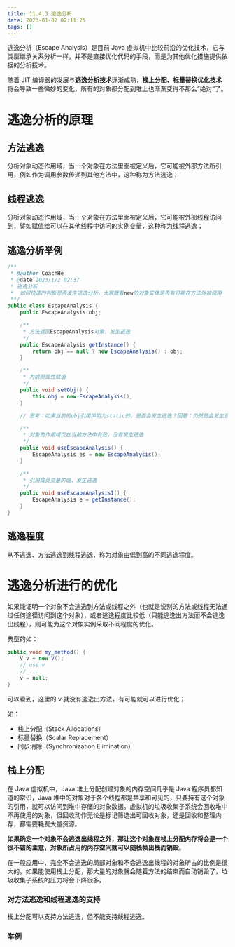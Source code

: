 ```yaml
---
title: 11.4.3 逃逸分析  
date: 2023-01-02 02:11:25  
tags: []  
---
```


逃逸分析（Escape Analysis）是目前 Java 虚拟机中比较前沿的优化技术，它与类型继承关系分析一样，并不是直接优化代码的手段，而是为其他优化措施提供依据的分析技术。

随着 JIT 编译器的发展与**逃逸分析技术**逐渐成熟，**栈上分配、标量替换优化技术**将会导致一些微妙的变化，所有的对象都分配到堆上也渐渐变得不那么“绝对“了。


# 逃逸分析的原理

## 方法逃逸

分析对象动态作用域，当一个对象在方法里面被定义后，它可能被外部方法所引用，例如作为调用参数传递到其他方法中，这种称为方法逃逸；

## 线程逃逸

分析对象动态作用域，当一个对象在方法里面被定义后，它可能被外部线程访问到，譬如赋值给可以在其他线程中访问的实例变量，这种称为线程逃逸；

## 逃逸分析举例

```java
/**
 * @author CoachHe
 * @date 2023/1/2 02:37
 * 逃逸分析
 *  如何快速的判断是否发生逃逸分析，大家就看new的对象实体是否有可能在方法外被调用
 **/
public class EscapeAnalysis {
    public EscapeAnalysis obj;

    /**
     * 方法返回EscapeAnalysis对象，发生逃逸
     */
    public EscapeAnalysis getInstance() {
        return obj == null ? new EscapeAnalysis() : obj;
    }

    /**
     * 为成员属性赋值
     */
    public void setObj() {
        this.obj = new EscapeAnalysis();
    }

    // 思考：如果当前的obj引用声明为static的，是否会发生逃逸？回答：仍然是会发生逃逸的

    /**
     * 对象的作用域仅在当前方法中有效，没有发生逃逸
     */
    public void useEscapeAnalysis() {
        EscapeAnalysis es = new EscapeAnalysis();
    }

    /**
     * 引用成员变量的值，发生逃逸
     */
    public void useEscapeAnalysis1() {
        EscapeAnalysis e = getInstance();
    }
}
```

## 逃逸程度

从不逃逸、方法逃逸到线程逃逸，称为对象由低到高的不同逃逸程度。



# 逃逸分析进行的优化

如果能证明一个对象不会逃逸到方法或线程之外（也就是说别的方法或线程无法通过任何途径访问到这个对象），或者逃逸程度比较低（只能逃逸出方法而不会逃逸出线程），则可能为这个对象实例采取不同程度的优化。

典型的如：

```java
public void my_method() {
	V v = new V();
	// use v
	// ...
	v = null;
}
```

可以看到，这里的 v 就没有逃逸出方法，有可能就可以进行优化；

如：

- 栈上分配（Stack Allocations）
- 标量替换（Scalar Replacement）
- 同步消除（Synchronization Elimination）

## 栈上分配

在 Java 虚拟机中，Java 堆上分配创建对象的内存空间几乎是 Java 程序员都知道的常识，Java 堆中的对象对于各个线程都是共享和可见的，只要持有这个对象的引用，就可以访问到堆中存储的对象数据。虚拟机的垃圾收集子系统会回收堆中不再使用的对象，但回收动作无论是标记筛选出可回收对象，还是回收和整理内存，都需要耗费大量资源。

**如果确定一个对象不会逃逸出线程之外，那让这个对象在栈上分配内存将会是一个很不错的主意，对象所占用的内存空间就可以随栈帧出栈而销毁**。

在一般应用中，完全不会逃逸的局部对象和不会逃逸出线程的对象所占的比例是很大的，如果能使用栈上分配，那大量的对象就会随着方法的结束而自动销毁了，垃圾收集子系统的压力将会下降很多。

### 对方法逃逸和线程逃逸的支持

栈上分配可以支持方法逃逸，但不能支持线程逃逸。

### 举例


